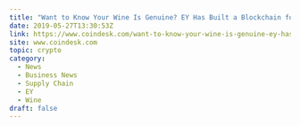 ```yaml
---
title: "Want to Know Your Wine Is Genuine? EY Has Built a Blockchain for That"
date: 2019-05-27T13:30:53Z
link: https://www.coindesk.com/want-to-know-your-wine-is-genuine-ey-has-built-a-blockchain-for-that?utm_medium=RSS&utm_source=hune
site: www.coindesk.com
topic: crypto
category:
  - News
  - Business News
  - Supply Chain
  - EY
  - Wine
draft: false
---
```

